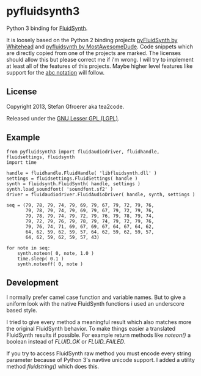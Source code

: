 # pyfluidsynth3

Python 3 binding for [FluidSynth](http://www.fluidsynth.org/). 

It is loosely based on the Python 2 binding projects [pyFluidSynth by Whitehead](http://code.google.com/p/pyfluidsynth/) and [pyfluidsynth by MostAwesomeDude](https://github.com/MostAwesomeDude/pyfluidsynth). Code snippets which are directly copied from one of the projects are marked. The licenses should allow this but please correct me if i'm wrong. I will try to implement at least all of the features of this projects. Maybe higher level features like support for the [abc notation](http://abcnotation.com/) will follow.

## License

Copyright 2013, Stefan Gfroerer aka tea2code.

Released under the [GNU Lesser GPL (LGPL)](http://www.gnu.org/copyleft/lesser.html).

## Example

    from pyfluidsynth3 import fluidaudiodriver, fluidhandle, fluidsettings, fluidsynth
    import time
    
    handle = fluidhandle.FluidHandle( 'libfluidsynth.dll' )
    settings = fluidsettings.FluidSettings( handle )
    synth = fluidsynth.FluidSynth( handle, settings )
    synth.load_soundfont( 'soundfont.sf2' )
    driver = fluidaudiodriver.FluidAudioDriver( handle, synth, settings )
    
    seq = (79, 78, 79, 74, 79, 69, 79, 67, 79, 72, 79, 76,
           79, 78, 79, 74, 79, 69, 79, 67, 79, 72, 79, 76,
           79, 78, 79, 74, 79, 72, 79, 76, 79, 78, 79, 74,
           79, 72, 79, 76, 79, 78, 79, 74, 79, 72, 79, 76,
           79, 76, 74, 71, 69, 67, 69, 67, 64, 67, 64, 62,
           64, 62, 59, 62, 59, 57, 64, 62, 59, 62, 59, 57,
           64, 62, 59, 62, 59, 57, 43)
    
    for note in seq:
        synth.noteon( 0, note, 1.0 )
        time.sleep( 0.1 )
        synth.noteoff( 0, note )

## Development

I normally prefer camel case function and variable names. But to give a uniform look with the native FluidSynth functions i used an underscore based style.

I tried to give every method a meaningful result which also matches more the original FluidSynth behavior. To make things easier a translated FluidSynth results if possible. For example return methods like *noteon()* a boolean instead of *FLUID_OK* or *FLUID_FAILED*.

If you try to access FluidSynth raw method you must encode every string parameter because of Python 3's navtive unicode support. I added a utility method *fluidstring()* which does this.